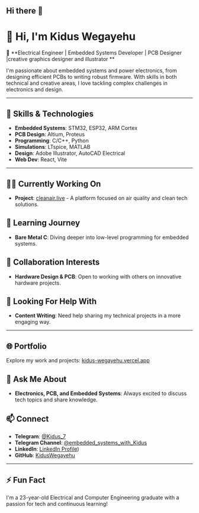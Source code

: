 ## Hi there 👋

<!--
**kidus314/kidus314** is a ✨ _special_ ✨ repository because its `README.md` (this file) appears on your GitHub profile.

Here are some ideas to get you started:

- 🔭 I’m currently working on ...
- 🌱 I’m currently learning ...
- 👯 I’m looking to collaborate on ...
- 🤔 I’m looking for help with ...
- 💬 Ask me about ...
- 📫 How to reach me: ...
- 😄 Pronouns: ...
- ⚡ Fun fact: ...
-->
# 👋 Hi, I'm Kidus Wegayehu

🔌 **Electrical Engineer | Embedded Systems Developer | PCB Designer |creative graphics designer and illustrator **

I'm passionate about embedded systems and power electronics, from designing efficient PCBs to writing robust firmware. With skills in both technical and creative areas, I love tackling complex challenges in electronics and design.

---

## 🚀 Skills & Technologies
- **Embedded Systems**: STM32, ESP32, ARM Cortex
- **PCB Design**: Altium, Proteus
- **Programming**: C/C++, Python
- **Simulations**: LTspice, MATLAB
- **Design**: Adobe Illustrator, AutoCAD Electrical
- **Web Dev**: React, Vite

---

## 👨‍💻 Currently Working On
- **Project**: [cleanair.live](https://cleanair.live) - A platform focused on air quality and clean tech solutions.

## 🌱 Learning Journey
- **Bare Metal C**: Diving deeper into low-level programming for embedded systems.

## 👯 Collaboration Interests
- **Hardware Design & PCB**: Open to working with others on innovative hardware projects.

## 🤔 Looking For Help With
- **Content Writing**: Need help sharing my technical projects in a more engaging way.

---

## 🌐 Portfolio
Explore my work and projects: [kidus-wegayehu.vercel.app](https://kidus-wegayehu.vercel.app/)

## 💬 Ask Me About
- **Electronics, PCB, and Embedded Systems**: Always excited to discuss tech topics and share knowledge.

## 📫 Connect
- **Telegram**: [@Kidus_7](https://t.me/kidus_7)
- **Telegram Channel**: [@embedded_systems_with_Kidus](https://t.me/embedded_systems_with_Kidus)
- **LinkedIn**: [LinkedIn Profile](https://www.linkedin.com/in/kidus-wegayehu-5271a727b/))
- **GitHub**: [KidusWegayehu](https://github.com/kidus314)

---

## ⚡ Fun Fact
I'm a 23-year-old Electrical and Computer Engineering graduate with a passion for tech and continuous learning!

